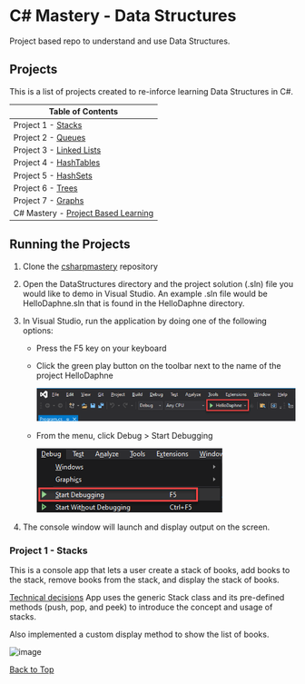# C# Mastery - Data Structures

Project based repo to understand and use Data Structures.

## Projects

This is a list of projects created to re-inforce learning Data Structures in C#.

| Table of Contents                                                                                                                  |
| ---------------------------------------------------------------------------------------------------------------------------------- |
| Project 1 - [Stacks](https://github.com/thisislink/csharpmastery/blob/main/DataStructuresREADME.md#project-1---stacks)             |
| Project 2 - [Queues](https://github.com/thisislink/csharpmastery/blob/main/DataStructuresREADME.md#project-2---queues)             |
| Project 3 - [Linked Lists](https://github.com/thisislink/csharpmastery/blob/main/DataStructuresREADME.md#project-3---linked-lists) |
| Project 4 - [HashTables](https://github.com/thisislink/csharpmastery/blob/main/DataStructuresREADME.md#project-4---hashtables)     |
| Project 5 - [HashSets](https://github.com/thisislink/csharpmastery/blob/main/DataStructuresREADME.md#project-5---hashsets)         |
| Project 6 - [Trees](https://github.com/thisislink/csharpmastery/blob/main/DataStructuresREADME.md#project-6---trees)               |
| Project 7 - [Graphs](https://github.com/thisislink/csharpmastery/blob/main/DataStructuresREADME.md#project-7---graphs)             |
| C# Mastery - [Project Based Learning](https://github.com/thisislink/csharpmastery)                                                 |

## Running the Projects

1. Clone the [csharpmastery](https://github.com/thisislink/csharpmastery.git) repository
2. Open the DataStructures directory and the project solution (.sln) file you would like to demo in Visual Studio. An example .sln file would be HelloDaphne.sln that is found in the HelloDaphne directory.
3. In Visual Studio, run the application by doing one of the following options:

   - Press the F5 key on your keyboard
   - Click the green play button on the toolbar next to the name of the project HelloDaphne

     ![image](https://github.com/thisislink/csharpmastery/blob/main/Assets/RunningProjectsReadmeAssets/play-button.png?raw=true)

   - From the menu, click Debug > Start Debugging

     ![image](https://github.com/thisislink/csharpmastery/blob/main/Assets/RunningProjectsReadmeAssets/start-debugging.png?raw=true)

4. The console window will launch and display output on the screen.

### Project 1 - Stacks

This is a console app that lets a user create a stack of books, add books to the stack, remove books from the stack, and display the stack of books.

<ins>Technical decisions</ins>
App uses the generic Stack class and its pre-defined methods (push, pop, and peek) to introduce the concept and usage of stacks.

Also implemented a custom display method to show the list of books.

![image](https://github.com/thisislink/csharpmastery/tree/main/DataStructures/Stacks/Assets/StacksAssets/stacks-books.png?raw=true)

[Back to Top](https://github.com/thisislink/csharpmastery/blob/main/DataStructuresREADME.md#projects)
